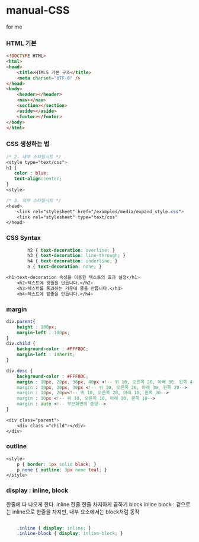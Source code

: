 # manual-CSS
for me


### HTML 기본
```html
<!DOCTYPE HTML>
<html>
<head>
    <title>HTML5 기본 구조</title>
    <meta charset="UTF-8" />
</head>
<body>
    <header></header>
    <nav></nav>
    <section></section>
    <aside></aside>
    <footer></footer>
</body>
</html>
```

### CSS 생성하는 법
```css
/* 2. 내부 스타일시트 */
<style type="text/css">
h1 {
   color : blue;
   text-align:center;
}
<style>

/* 3. 외부 스타일시트 */
<head>
    <link rel="stylesheet" href="/examples/media/expand_style.css">
    <link rel="stylesheet" type="text/css"
</head>

```

### CSS Syntax 
```CSS
   		h2 { text-decoration: overline; }
		h3 { text-decoration: line-through; }
		h4 { text-decoration: underline; }
		a { text-decoration: none; }

<h1>text-decoration 속성을 이용한 텍스트의 효과 설정</h1>
	<h2>텍스트에 윗줄을 만듭니다.</h2>
	<h3>텍스트를 통과하는 가운데 줄을 만듭니다.</h3>
	<h4>텍스트에 밑줄을 만듭니다.</h4>


```

### margin
```css
div.parent{
	height : 100px;
	margin-left : 100px;
}
div.child {
	background-color : #FFF8DC;
	margin-left : inherit;
}

div.desc {
	background-color : #FFF8DC;
	margin : 10px, 20px, 30px, 40px <!-- 위 10, 오른쪽 20, 아래 30, 왼쪽 40-->
	margin : 10px, 20px, 30px <!-- 위 10, 오른쪽 20, 아래 30, 왼쪽 20-->
	margin : 10px, 20px<!-- 위 10, 오른쪽 20, 아래 10, 왼쪽 20-->
	margin : 10px <!-- 위 10, 오른쪽 10, 아래 10, 왼쪽 10-->
	margin : auto <!-- 부모화면의 중앙-->
}

<div class="parent">
	<div class ="child"></div>
</div>

```

### outline
```css
<style>
    p { border: 1px solid black; }
    p.none { outline: 3px none teal; }
</style>
```

### display : inline, block
한줄에 다 나오게 한다. inline
한줄 한줄 차지하게 끔하기 block
inline block : 겉으로는 inline으로 한줄을 차지만, 내부 요소에서는 block처럼 동작
```css

    .inline { display: inline; }
    .inline-block { display: inline-block; }

```


